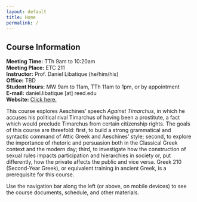 ```yaml
---
layout: default
title: Home
permalink: /
---
```


## Course Information

**Meeting Time:** TTh 9am to 10:20am  
**Meeting Place:** ETC 211  
**Instructor:** Prof. Daniel Libatique (he/him/his)  
**Office:** TBD  
**Student Hours:** MW 9am to 11am, TTh 11am to 1pm, or by appointment  
**E-mail:** daniel.libatique [at] reed.edu  
**Website:** [Click here.](https://dlibatique.github.io)

This course explores Aeschines’ speech *Against Timarchus*, in which he accuses his political rival Timarchus of having been a prostitute, a fact which would preclude Timarchus from certain citizenship rights. The goals of this course are threefold: first, to build a strong grammatical and syntactic command of Attic Greek and Aeschines’ style; second, to explore the importance of rhetoric and persuasion both in the Classical Greek context and the modern day; third, to investigate how the construction of sexual rules impacts participation and hierarchies in society or, put differently, how the private affects the public and vice versa. Greek 210 (Second-Year Greek), or equivalent training in ancient Greek, is a prerequisite for this course.

Use the navigation bar along the left (or above, on mobile devices) to see the course documents, schedule, and other materials.

